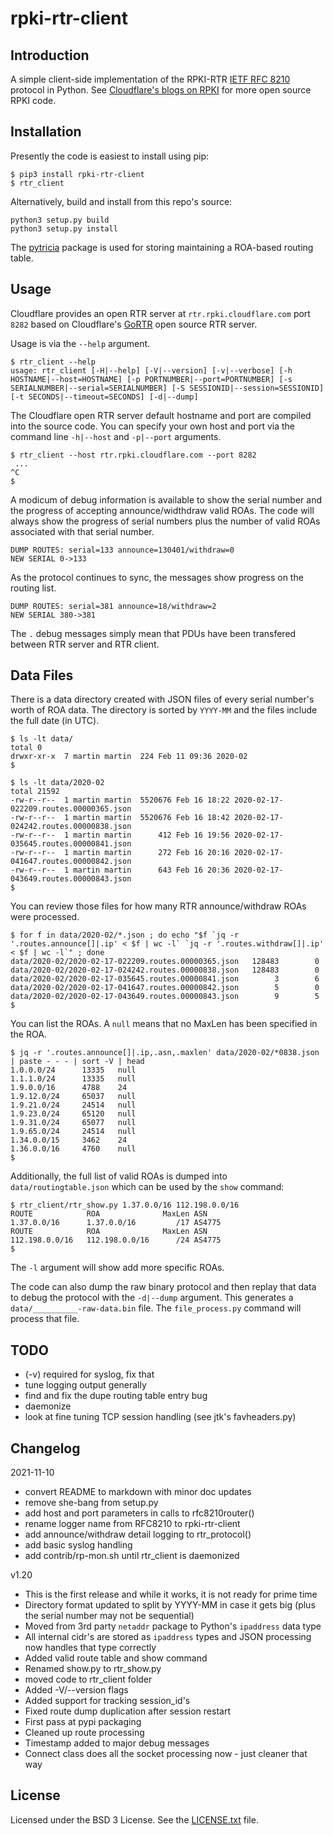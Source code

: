 # rpki-rtr-client

## Introduction

A simple client-side implementation of the RPKI-RTR [IETF RFC
8210](https://tools.ietf.org/html/rfc8210) protocol in Python.  See
[Cloudflare's blogs on RPKI](https://blog.cloudflare.com/tag/rpki/) for
more open source RPKI code.

## Installation

Presently the code is easiest to install using pip:

```
$ pip3 install rpki-rtr-client
$ rtr_client
```

Alternatively, build and install from this repo's source:

```
python3 setup.py build
python3 setup.py install
```

The [pytricia](https://pypi.org/project/pytricia/) package is used
for storing maintaining a ROA-based routing table.

## Usage

Cloudflare provides an open RTR server at `rtr.rpki.cloudflare.com` port
`8282` based on Cloudflare's
[GoRTR](https://github.com/cloudflare/gortr) open source RTR server.

Usage is via the `--help` argument.

```
$ rtr_client --help
usage: rtr_client [-H|--help] [-V|--version] [-v|--verbose] [-h HOSTNAME|--host=HOSTNAME] [-p PORTNUMBER|--port=PORTNUMBER] [-s SERIALNUMBER|--serial=SERIALNUMBER] [-S SESSIONID|--session=SESSIONID] [-t SECONDS|--timeout=SECONDS] [-d|--dump]
```

The Cloudflare open RTR server default hostname and port are compiled
into the source code. You can specify your own host and port via the
command line `-h|--host` and `-p|--port` arguments.

```
$ rtr_client --host rtr.rpki.cloudflare.com --port 8282
 ...
^C
$
```

A modicum of debug information is available to show the serial number
and the progress of accepting announce/widthdraw valid ROAs. The code
will always show the progress of serial numbers plus the number of valid
ROAs associated with that serial number.

```
DUMP ROUTES: serial=133 announce=130401/withdraw=0
NEW SERIAL 0->133
```

As the protocol continues to sync, the messages show progress on the
routing list.

```
DUMP ROUTES: serial=381 announce=18/withdraw=2
NEW SERIAL 380->381
```

The `.` debug messages simply mean that PDUs have been transfered
between RTR server and RTR client.

## Data Files

There is a data directory created with JSON files of every serial
number's worth of ROA data. The directory is sorted by `YYYY-MM` and the
files include the full date (in UTC).

```
$ ls -lt data/
total 0
drwxr-xr-x  7 martin martin  224 Feb 11 09:36 2020-02
$

$ ls -lt data/2020-02
total 21592
-rw-r--r--  1 martin martin  5520676 Feb 16 18:22 2020-02-17-022209.routes.00000365.json
-rw-r--r--  1 martin martin  5520676 Feb 16 18:42 2020-02-17-024242.routes.00000838.json
-rw-r--r--  1 martin martin      412 Feb 16 19:56 2020-02-17-035645.routes.00000841.json
-rw-r--r--  1 martin martin      272 Feb 16 20:16 2020-02-17-041647.routes.00000842.json
-rw-r--r--  1 martin martin      643 Feb 16 20:36 2020-02-17-043649.routes.00000843.json
$
```

You can review those files for how many RTR announce/withdraw ROAs were
processed.

```
$ for f in data/2020-02/*.json ; do echo "$f `jq -r '.routes.announce[]|.ip' < $f | wc -l` `jq -r '.routes.withdraw[]|.ip' < $f | wc -l`" ; done
data/2020-02/2020-02-17-022209.routes.00000365.json   128483        0
data/2020-02/2020-02-17-024242.routes.00000838.json   128483        0
data/2020-02/2020-02-17-035645.routes.00000841.json        3        6
data/2020-02/2020-02-17-041647.routes.00000842.json        5        0
data/2020-02/2020-02-17-043649.routes.00000843.json        9        5
$
```

You can list the ROAs. A `null` means that no MaxLen has been specified
in the ROA.

```
$ jq -r '.routes.announce[]|.ip,.asn,.maxlen' data/2020-02/*0838.json | paste - - - | sort -V | head
1.0.0.0/24      13335   null
1.1.1.0/24      13335   null
1.9.0.0/16      4788    24
1.9.12.0/24     65037   null
1.9.21.0/24     24514   null
1.9.23.0/24     65120   null
1.9.31.0/24     65077   null
1.9.65.0/24     24514   null
1.34.0.0/15     3462    24
1.36.0.0/16     4760    null
$
```

Additionally, the full list of valid ROAs is dumped into
`data/routingtable.json` which can be used by the `show` command:

```
$ rtr_client/rtr_show.py 1.37.0.0/16 112.198.0.0/16
ROUTE            ROA              MaxLen ASN
1.37.0.0/16      1.37.0.0/16         /17 AS4775
ROUTE            ROA              MaxLen ASN
112.198.0.0/16   112.198.0.0/16      /24 AS4775
$
```

The `-l` argument will show add more specific ROAs.

The code can also dump the raw binary protocol and then replay that data
to debug the protocol with the `-d|--dump` argument. This generates a
`data/__________-raw-data.bin` file. The `file_process.py` command will
process that file.

## TODO

- (-v) required for syslog, fix that
- tune logging output generally
- find and fix the dupe routing table entry bug
- daemonize
- look at fine tuning TCP session handling (see jtk's favheaders.py)

## Changelog

2021-11-10
- convert README to markdown with minor doc updates
- remove she-bang from setup.py
- add host and port parameters in calls to rfc8210router()
- rename logger name from RFC8210 to rpki-rtr-client
- add announce/withdraw detail logging to rtr_protocol()
- add basic syslog handling
- add contrib/rp-mon.sh until rtr_client is daemonized

v1.20
- This is the first release and while it works, it is not ready for
  prime time
- Directory format updated to split by YYYY-MM in case it gets big
  (plus the serial number may not be sequential)
- Moved from 3rd party ``netaddr`` package to Python's ``ipaddress``
  data type
- All internal cidr's are stored as ``ipaddress`` types and JSON
  processing now handles that type correctly
- Added valid route table and show command
- Renamed show.py to rtr\_show.py
- moved code to rtr\_client folder
- Added -V/--version flags
- Added support for tracking session\_id's
- Fixed route dump duplication after session restart
- First pass at pypi packaging
- Cleaned up route processing
- Timestamp added to major debug messages
- Connect class does all the socket processing now - just cleaner that
  way

## License

Licensed under the BSD 3 License. See the [LICENSE.txt](LICENSE.txt)
file.
